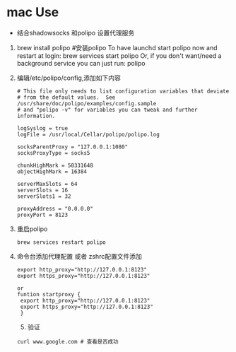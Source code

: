 # mac Use


-  结合shadowsocks 和polipo 设置代理服务

1. brew install polipo #安装polipo
    To have launchd start polipo now and restart at login:
      brew services start polipo
    Or, if you don't want/need a background service you can just run:
      polipo
2. 编辑/etc/polipo/config,添加如下内容
    ```
    # This file only needs to list configuration variables that deviate
    # from the default values.  See /usr/share/doc/polipo/examples/config.sample
    # and "polipo -v" for variables you can tweak and further information.

    logSyslog = true
    logFile = /usr/local/Cellar/polipo/polipo.log

    socksParentProxy = "127.0.0.1:1080"
    socksProxyType = socks5

    chunkHighMark = 50331648
    objectHighMark = 16384

    serverMaxSlots = 64
    serverSlots = 16
    serverSlots1 = 32

    proxyAddress = "0.0.0.0"
    proxyPort = 8123

    ```
3. 重启polipo
    ```
    brew services restart polipo
    ```

4. 命令台添加代理配置 或者 zshrc配置文件添加
    ```
    export http_proxy="http://127.0.0.1:8123"
    export https_proxy="http://127.0.0.1:8123"

    or 
    funtion startproxy {
     export http_proxy="http://127.0.0.1:8123"
     export https_proxy="http://127.0.0.1:8123"
     }
    ```

    5. 验证 
    ```
    curl www.google.com # 查看是否成功
    ```

